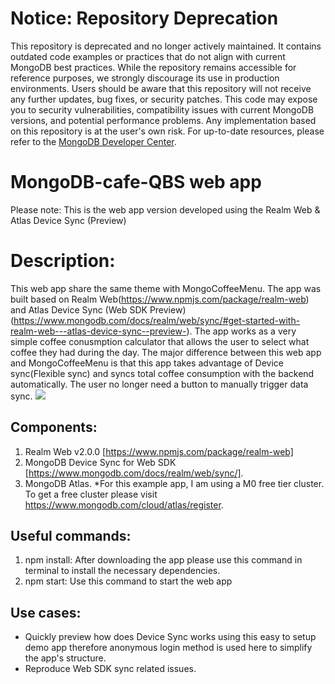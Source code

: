 # Notice: Repository Deprecation
This repository is deprecated and no longer actively maintained. It contains outdated code examples or practices that do not align with current MongoDB best practices. While the repository remains accessible for reference purposes, we strongly discourage its use in production environments.
Users should be aware that this repository will not receive any further updates, bug fixes, or security patches. This code may expose you to security vulnerabilities, compatibility issues with current MongoDB versions, and potential performance problems. Any implementation based on this repository is at the user's own risk.
For up-to-date resources, please refer to the [MongoDB Developer Center](https://mongodb.com/developer).

# MongoDB-cafe-QBS web app
Please note: This is the web app version developed using the Realm Web & Atlas Device Sync (Preview)

# Description:
This web app share the same theme with MongoCoffeeMenu. The app was built based on Realm Web(https://www.npmjs.com/package/realm-web) and Atlas Device Sync (Web SDK Preview)(https://www.mongodb.com/docs/realm/web/sync/#get-started-with-realm-web---atlas-device-sync--preview-).
The app works as a very simple coffee conusmption calculator that allows the user to select what coffee they had during the day. The major difference between this web app and MongoCoffeeMenu is that this app takes advantage of Device sync(Flexible sync) and syncs total coffee consumption with the backend automatically. The user no longer need a button to manually trigger data sync. 
![](https://github.com/mongodb-developer/MongoDB-Cafe-QBS/blob/main/Screenshot%202024-05-14%20at%2016.32.46.png)

## Components:
1. Realm Web v2.0.0 [https://www.npmjs.com/package/realm-web]
2. MongoDB Device Sync for Web SDK [https://www.mongodb.com/docs/realm/web/sync/].
3. MongoDB Atlas. *For this example app, I am using a M0 free tier cluster. To get a free cluster please visit https://www.mongodb.com/cloud/atlas/register.

## Useful commands:
1. npm install: After downloading the app please use this command in terminal to install the necessary dependencies.
2. npm start: Use this command to start the web app

## Use cases:
- Quickly preview how does Device Sync works using this easy to setup demo app therefore anonymous login method is used here to simplify the app's structure.
- Reproduce Web SDK sync related issues. 
